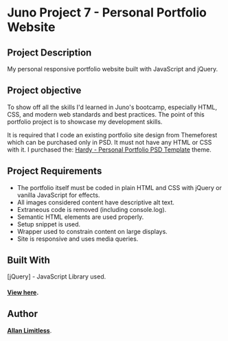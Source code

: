 # Juno Project 7 - Personal Portfolio Website

## Project Description

My personal responsive portfolio website built with JavaScript and jQuery. 

## Project objective

To show off all the skills I'd learned in Juno's bootcamp, especially HTML, CSS, and modern web standards and best practices. The point of this portfolio project is to showcase my development skills.

It is required that I code an existing portfolio site design from Themeforest which can be purchased only in PSD. It must not have any HTML or CSS with it. I purchased the: [Hardy - Personal Portfolio PSD Template](https://themeforest.net/item/hardy-personal-portfolio-psd-template/25731500) theme.

## Project Requirements

-   The portfolio itself must be coded in plain HTML and CSS with jQuery or vanilla JavaScript for effects.
-   All images considered content have descriptive alt text.
-   Extraneous code is removed (including console.log).
-   Semantic HTML elements are used properly.
-   Setup snippet is used.
-   Wrapper used to constrain content on large displays.
-   Site is responsive and uses media queries.

## Built With

[jQuery] - JavaScript Library used.


#### [View  here]().  


## Author

[**Allan Limitless**](https://github.com/AllanLimitless).



